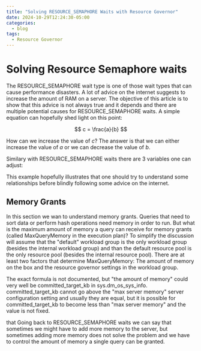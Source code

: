 ```yaml
---
title: "Solving RESOURCE_SEMAPHORE Waits with Resource Governor"
date: 2024-10-29T12:24:30-05:00
categories:
  - blog
tags:
  - Resource Governor
---
```



# Solving Resource Semaphore waits  
The RESOURCE_SEMAPHORE wait type is one of those wait types that can cause performance disasters. A lot of advice on the internet suggests to increase the amount of RAM on a server. The objective of this article is to show that this advice is not always true and it depends and there are multiple potential causes for RESOURCE_SEMAPHORE waits. A simple equation can hopefully shed light on this point:  

$$
c = \frac{a}{b}
$$

How can we increase the value of *c*? The answer is that we can either increase the value of *a* or we can decrease the value of *b*. 

Similary with RESOURCE_SEMAPHORE waits there are 3 variables one can adjust: 

This example hopefully illustrates that one should try to understand some relationships before blindly following some advice on the internet. 

## Memory Grants
In this section we wan to understand memory grants. Queries that need to sort data or perform hash operations need memory in order to run. But what is the maximum amount of memory a query can receive for memory grants (called MaxQueryMemory in the execution plan)? To simplify the discussion will assume that the "default" workload group is the only workload group (besides the internal workload group) and than the default resource pool is the only resource pool (besides the internal resource pool). There are at least two factors that determine MaxQueryMemory: The amount of memory on the box and the resource governor settings in the workload group. 

The exact formula is not documented, but "the amount of memory" could very well be committed_target_kb in sys.dm_os_sys_info. committed_target_kb cannot go above the "max server memory" server configuration setting and usually they are equal, but it is possible for committed_target_kb to become less than "max server memory" and the value is not fixed.  





that Going back to RESOURCE_SEMAPHORE waits we can say that sometimes we might have to add more memory to the server, but sometimes adding more memory does not solve the problem and we have to control the amount of memory a single query can be granted. 
